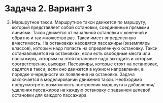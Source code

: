 # Задача 2. Вариант 3
3.	Маршрутное такси. Маршрутное такси движется по маршруту, который представляет собой остановки, соединенные прямыми линиями. Такси движется от начальной остановки к конечной и обратно и так множество раз. Такси имеет определенную вместимость. На остановках находятся пассажиры (экземпляры классов), которым надо попасть на определенную остановку. Такси останавливается на остановках, если есть свободные места или пассажиры, которым на этой остановке надо выходить и которые, соответственно, выходят. Пассажиры, которые стоят на остановках, садятся в такси, если оно движется в нужном направлении, в порядке очередности их появления на остановке. Задача заключается в моделировании движения такси. Необходимо предусмотреть возможность построения маршрута и добавления/удаления пассажиров на каждую остановку с заданием целевой остановки для каждого пассажира.
